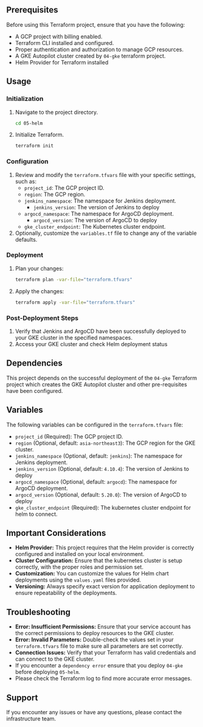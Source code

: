 
## Prerequisites

Before using this Terraform project, ensure that you have the following:

*   A GCP project with billing enabled.
*   Terraform CLI installed and configured.
*   Proper authentication and authorization to manage GCP resources.
*   A GKE Autopilot cluster created by `04-gke` terraform project.
*   Helm Provider for Terraform installed

## Usage

### Initialization

1.  Navigate to the project directory.
    ```bash
    cd 05-helm
    ```
2.  Initialize Terraform.
    ```bash
    terraform init
    ```

### Configuration

1.  Review and modify the `terraform.tfvars` file with your specific settings, such as:
    *   `project_id`: The GCP project ID.
    *   `region`: The GCP region.
    *   `jenkins_namespace`: The namespace for Jenkins deployment.
        * `jenkins_version`: The version of Jenkins to deploy
    *   `argocd_namespace`: The namespace for ArgoCD deployment.
        * `argocd_version`: The version of ArgoCD to deploy
    *  `gke_cluster_endpoint`: The Kubernetes cluster endpoint.
2.  Optionally, customize the `variables.tf` file to change any of the variable defaults.

### Deployment

1.  Plan your changes:
    ```bash
    terraform plan -var-file="terraform.tfvars"
    ```
2.  Apply the changes:
    ```bash
    terraform apply -var-file="terraform.tfvars"
    ```

### Post-Deployment Steps

1.  Verify that Jenkins and ArgoCD have been successfully deployed to your GKE cluster in the specified namespaces.
2. Access your GKE cluster and check Helm deployment status

## Dependencies

This project depends on the successful deployment of the `04-gke` Terraform project which creates the GKE Autopilot cluster and other pre-requisites have been configured.

## Variables

The following variables can be configured in the `terraform.tfvars` file:

*   `project_id` (Required): The GCP project ID.
*   `region` (Optional, default: `asia-northeast3`): The GCP region for the GKE cluster.
*   `jenkins_namespace` (Optional, default: `jenkins`): The namespace for Jenkins deployment.
 *    `jenkins_version` (Optional, default: `4.10.4`): The version of Jenkins to deploy
*   `argocd_namespace` (Optional, default: `argocd`): The namespace for ArgoCD deployment.
 *    `argocd_version` (Optional, default: `5.20.0`): The version of ArgoCD to deploy
 * `gke_cluster_endpoint` (Required): The kubernetes cluster endpoint for helm to connect.

## Important Considerations

*   **Helm Provider:** This project requires that the Helm provider is correctly configured and installed on your local environment.
*    **Cluster Configuration:** Ensure that the kubernetes cluster is setup correctly, with the proper roles and permission set.
*   **Customization:** You can customize the values for Helm chart deployments using the `values.yaml` files provided.
*   **Versioning:** Always specify exact version for application deployment to ensure repeatability of the deployments.

## Troubleshooting

*   **Error: Insufficient Permissions:** Ensure that your service account has the correct permissions to deploy resources to the GKE cluster.
*   **Error: Invalid Parameters:** Double-check the values set in your `terraform.tfvars` file to make sure all parameters are set correctly.
*   **Connection Issues:** Verify that your Terraform has valid credentials and can connect to the GKE cluster.
* If you encounter a `dependency error` ensure that you deploy `04-gke` before deploying `05-helm`.
* Please check the Terraform log to find more accurate error messages.

## Support

If you encounter any issues or have any questions, please contact the infrastructure team.